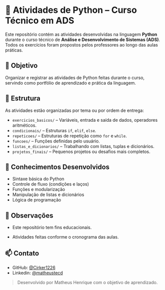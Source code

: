 # 🐍 Atividades de Python – Curso Técnico em ADS

Este repositório contém as atividades desenvolvidas na linguagem **Python** durante o curso técnico de **Análise e Desenvolvimento de Sistemas (ADS)**. Todos os exercícios foram propostos pelos professores ao longo das aulas práticas.

## 🎯 Objetivo

Organizar e registrar as atividades de Python feitas durante o curso, servindo como portfólio de aprendizado e prática da linguagem.

## 📂 Estrutura

As atividades estão organizadas por tema ou por ordem de entrega:

- `exercicios_basicos/` – Variáveis, entrada e saída de dados, operadores aritméticos.
- `condicionais/` – Estruturas `if`, `elif`, `else`.
- `repeticoes/` – Estruturas de repetição como `for` e `while`.
- `funcoes/` – Funções definidas pelo usuário.
- `listas_e_dicionarios/` – Trabalhando com listas, tuplas e dicionários.
- `projetos_finais/` – Pequenos projetos ou desafios mais completos.

## 🧠 Conhecimentos Desenvolvidos

- Sintaxe básica do Python
- Controle de fluxo (condições e laços)
- Funções e modularização
- Manipulação de listas e dicionários
- Lógica de programação

## 📌 Observações
- Este repositório tem fins educacionais.

- Atividades feitas conforme o cronograma das aulas.

## 📫 Contato

- GitHub: [@Cirker1226](https://github.com/Cirker1226)
- Linkedin: [@matheustecd](https://www.linkedin.com/in/matheustecd/)

> Desenvolvido por Matheus Henrique com o objetivo de aprendizado.

